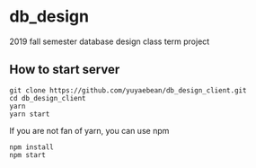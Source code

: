 # db_design

2019 fall semester database design class term project

## How to start server

```
git clone https://github.com/yuyaebean/db_design_client.git
cd db_design_client
yarn
yarn start
```

If you are not fan of yarn, you can use npm

```
npm install
npm start
```
